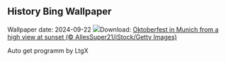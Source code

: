 ## History Bing Wallpaper
Wallpaper date: 2024-09-22
![](https://www.bing.com/th?id=OHR.MunichBeerfest_EN-CA0865675708_UHD.jpg&w=1000)Download: [Oktoberfest in Munich from a high view at sunset (© AllesSuper21/iStock/Getty Images)](https://www.bing.com/th?id=OHR.MunichBeerfest_EN-CA0865675708_UHD.jpg)

Auto get programm by LtgX
